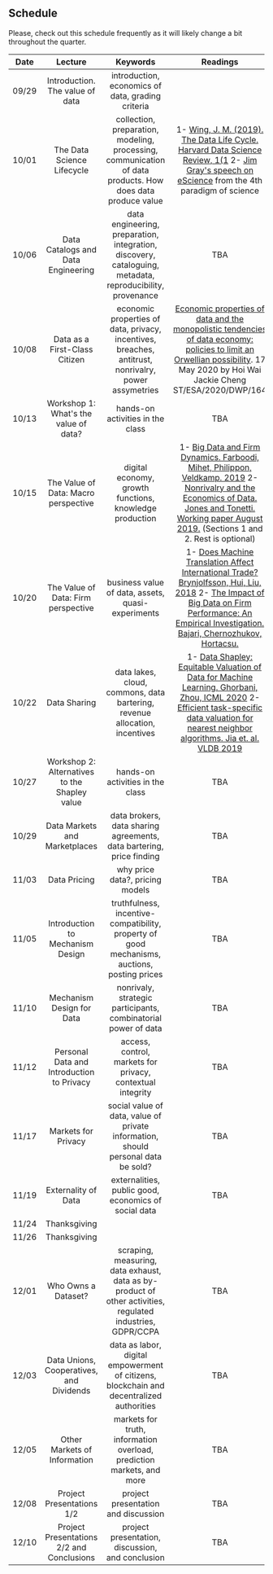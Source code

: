 ## Schedule

Please, check out this schedule frequently as it will likely change a bit throughout the quarter.


|  Date |  Lecture |  Keywords  |  Readings |
|:----:|:----:|:------:|:----:|
| 09/29 | Introduction. The value of data |  introduction, economics of data, grading criteria |   |
| 10/01 | The Data Science Lifecycle | collection, preparation, modeling, processing, communication of data products. How does data produce value | 1- [Wing, J. M. (2019). The Data Life Cycle. Harvard Data Science Review, 1(1]( https://doi.org/10.1162/99608f92.e26845b4) 2- [Jim Gray's speech on eScience](http://itre.cis.upenn.edu/myl/JimGrayOnE-Science.pdf) from the 4th paradigm of science |
| 10/06 | Data Catalogs and Data Engineering | data engineering, preparation, integration, discovery, cataloguing, metadata, reproducibility, provenance | TBA |
| 10/08 | Data as a First-Class Citizen | economic properties of data, privacy, incentives, breaches, antitrust, nonrivalry, power assymetries | [Economic properties of data and the monopolistic tendencies of data economy: policies to limit an Orwellian possibility](https://www.un.org/development/desa/publications/working-paper/wp164). 17 May 2020 by Hoi Wai Jackie Cheng ST/ESA/2020/DWP/164 |
| 10/13 | Workshop 1: What's the value of data? | hands-on activities in the class | TBA |
| 10/15 | The Value of Data: Macro perspective | digital economy, growth functions, knowledge production | 1- [Big Data and Firm Dynamics. Farboodi, Mihet, Philippon, Veldkamp. 2019](https://www0.gsb.columbia.edu/faculty/lveldkamp/papers/BigDataPnP_manuscript_Veldkamp.pdf) 2- [Nonrivalry and the Economics of Data. Jones and Tonetti. Working paper August 2019.](https://www.gsb.stanford.edu/faculty-research/working-papers/nonrivalry-economics-data) (Sections 1 and 2. Rest is optional) |
| 10/20 | The Value of Data: Firm perspective | business value of data, assets, quasi-experiments | 1- [Does Machine Translation Affect International Trade? Brynjolfsson, Hui, Liu, 2018](http://ide.mit.edu/sites/default/files/publications/Machine_Translation_NBER.pdf) 2- [The Impact of Big Data on Firm Performance: An Empirical Investigation. Bajari, Chernozhukov, Hortacsu.](https://www.google.com/url?sa=t&rct=j&q=&esrc=s&source=web&cd=&ved=2ahUKEwj2k-HxyLHsAhWKX80KHZYNCbAQFjAAegQIBRAC&url=https%3A%2F%2Fwww.aeaweb.org%2Fconference%2F2019%2Fpreliminary%2Fpaper%2FATH33ari&usg=AOvVaw2VpUEzpn0_Sia3728ro8iB)|
| 10/22 | Data Sharing | data lakes, cloud, commons, data bartering, revenue allocation, incentives | 1- [Data Shapley: Equitable Valuation of Data for Machine Learning. Ghorbani, Zhou, ICML 2020](http://proceedings.mlr.press/v97/ghorbani19c/ghorbani19c.pdf) 2- [Efficient task-specific data valuation for nearest neighbor algorithms. Jia et. al. VLDB 2019](https://dl.acm.org/doi/10.14778/3342263.3342637) |
| 10/27 | Workshop 2: Alternatives to the Shapley value | hands-on activities in the class | TBA |
| 10/29 | Data Markets and Marketplaces | data brokers, data sharing agreements, data bartering, price finding | TBA |
| 11/03 | Data Pricing | why price data?, pricing models  | TBA |
| 11/05 | Introduction to Mechanism Design | truthfulness, incentive-compatibility, property of good mechanisms, auctions, posting prices | TBA |
| 11/10 | Mechanism Design for Data | nonrivaly, strategic participants, combinatorial power of data | TBA |
| 11/12 | Personal Data and Introduction to Privacy | access, control, markets for privacy, contextual integrity | TBA |
| 11/17 | Markets for Privacy | social value of data, value of private information, should personal data be sold? | TBA |
| 11/19 | Externality of Data | externalities, public good, economics of social data | TBA |
| 11/24 | Thanksgiving |  |  |
| 11/26 | Thanksgiving |  |  |
| 12/01 | Who Owns a Dataset? | scraping, measuring, data exhaust, data as by-product of other activities, regulated industries, GDPR/CCPA | TBA |
| 12/03 | Data Unions, Cooperatives, and Dividends | data as labor, digital empowerment of citizens, blockchain and decentralized authorities | TBA |
| 12/05 | Other Markets of Information | markets for truth, information overload, prediction markets, and more | TBA |
| 12/08 | Project Presentations 1/2 | project presentation and discussion | TBA |
| 12/10 | Project Presentations 2/2 and Conclusions | project presentation, discussion, and conclusion | TBA |

